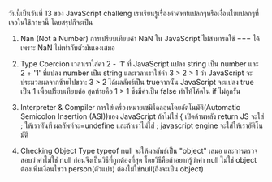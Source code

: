 วันนี้เป็นวันที่ 13 ของ JavaScript challeng เราเรียนรู้เรื่องคำศํพท์แปลกๆหรือเงื่อนไขแปลกๆที่เจอในใช้ภาษานี้ โดยสรุปก็จะเป็น
1. Nan (Not a Number) การเปรียบเทียบค่า NaN ใน JavaScript ไม่สามารถใช้ === ได้ เพราะ NaN ไม่เท่ากับตัวมันเองเสมอ

2. Type Coercion เวลาเราใส่ค่า 2 - '1' ที่ JavaScript แปลง string เป็น number และ 2 + '1' ที่แปลง number เป็น string
และเวลาเราใส่ค่า 3 > 2 > 1 ว่า JavaScript จะประมวลผลจากซ้ายไปขวา: 3 > 2 ได้ผลลัพธ์เป็น trueจากนั้น JavaScript จะแปลง true เป็น 1 เพื่อเปรียบเทียบต่อ
สุดท้ายคือ 1 > 1 ซึ่งมีค่าเป็น false ทำให้โค้ดใน if ไม่ถูกรัน

3. Interpreter & Compiler
การใส่เครื่องหมายเซมิโคลอนโดยอัตโนมัติ(Automatic Semicolon Insertion (ASI))ของ JavaScript ถ้าไม่ใส่ { เปิดด้านหลัง return JS จะใส่ ; ให้เราทันที
ผลลัพท์จะ=undefine และถ้าเราไม่ใส่ ; javascript engine จะใส่ให้เราอัติโนมัติ

4. Checking Object Type
 typeof null จะให้ผลลัพธ์เป็น "object" เสมอ และการตรวจสอบว่าค่าไม่ใช่ null ก่อนจึงเป็นวิธีที่ถูกต้องที่สุด
 โดยวิธีคือถ้าอยากรู้ว่าค่า null ไม่ใช่ object ต้องเพิ่มเงื่อนไขว่า person(ตัวแปร) ต้องไม่ใช่null(ถึงจะเป็น object)
